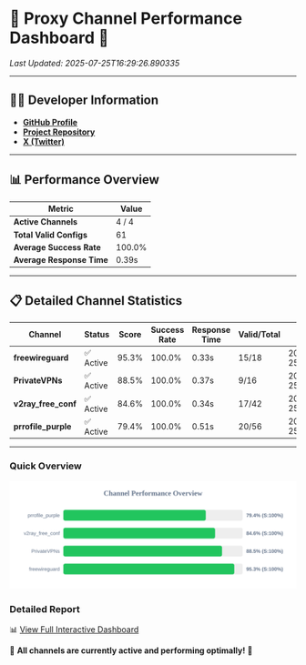 # 🌟 Proxy Channel Performance Dashboard 🌟

_Last Updated: 2025-07-25T16:29:26.890335_

---

## 👩‍💻 Developer Information

- **[GitHub Profile](https://github.com/4n0nymou3)**  
- **[Project Repository](https://github.com/4n0nymou3/multi-proxy-config-fetcher)**  
- **[X (Twitter)](https://x.com/4n0nymou3)**  

---

## 📊 Performance Overview

| Metric                | Value       |
|-----------------------|-------------|
| **Active Channels**   | 4 / 4       |
| **Total Valid Configs** | 61          |
| **Average Success Rate** | 100.0%      |
| **Average Response Time** | 0.39s       |

---

## 📋 Detailed Channel Statistics

| Channel          | Status     | Score  | Success Rate | Response Time | Valid/Total | Last Success               |
|------------------|------------|--------|--------------|---------------|-------------|----------------------------|
| **freewireguard**  | ✅ Active  | 95.3%  | 100.0% | 0.33s         | 15/18       | 2025-07-25T16:29:26.888708 |
| **PrivateVPNs**  | ✅ Active  | 88.5%  | 100.0% | 0.37s         | 9/16       | 2025-07-25T16:29:26.532148 |
| **v2ray_free_conf**  | ✅ Active  | 84.6%  | 100.0% | 0.34s         | 17/42       | 2025-07-25T16:29:26.116455 |
| **prrofile_purple**  | ✅ Active  | 79.4%  | 100.0% | 0.51s         | 20/56       | 2025-07-25T16:29:25.723587 |

---

### Quick Overview
<div align="center">
  <a href="https://raw.githubusercontent.com/nullluser/NullRepo/refs/heads/main/assets/channel_stats_chart.svg">
    <img src="https://raw.githubusercontent.com/nullluser/NullRepo/refs/heads/main/assets/channel_stats_chart.svg" alt="Source Performance Statistics" width="800">
  </a>
</div>

### Detailed Report
📊 [View Full Interactive Dashboard](https://htmlpreview.github.io/?https://github.com/nullluser/NullRepo/blob/main/assets/performance_report.html)

🎉 **All channels are currently active and performing optimally!** 🎉
